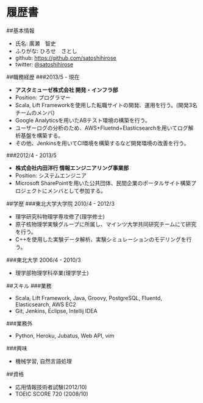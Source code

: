 履歴書
===============

##基本情報

*    氏名: 廣瀬　智史
*    ふりがな: ひろせ　さとし
*    github: https://github.com/satoshihirose
*    twitter: [@satoshihirose](https://twitter.com/satoshihirose)


##職務経歴
###2013/5 - 現在
- **アスタミューゼ株式会社 開発・インフラ部**
- Position: プログラマー
- Scala, Lift Frameworkを使用した転職サイトの開発、運用を行う。(開発3名チームのメンバ)
- Google Analyticsを用いたABテスト環境の構築を行う。
- ユーザーログの分析のため、AWS+Fluetnd+Elasticsearchを用いてログ解析基盤を構築する。
- その他、Jenkinsを用いてCI環境を構築するなど開発環境の改善を行う。

###2012/4 - 2013/5
- **株式会社内田洋行 情報エンジニアリング事業部**
- Position: システムエンジニア
- Microsoft SharePointを用いた公共団体、民間企業のポータルサイト構築プロジェクトにメンバとして参加する。

##学歴
###東北大学大学院 2010/4 - 2012/3
- 理学研究科物理学専攻修了(理学修士)
- 原子核物理学実験グループに所属し、マインツ大学共同研究チームにて研究を行う。
- C++を使用した実験データ解析、実験シミュレーションのモデリングを行う。

###東北大学 2006/4 - 2010/3
-   理学部物理学科卒業(理学学士)

##スキル
###業務
*   Scala, Lift Framework, Java, Groovy, PostgreSQL, Fluentd, Elasticsearch, AWS EC2
*   Git, Jenkins, Eclipse, Intellij IDEA

###業務外
*   Python, Heroku, Jubatus, Web API, vim

###興味
*   機械学習, 自然言語処理

##資格

*   応用情報技術者試験(2012/10)
*   TOEIC SCORE 720 (2008/10)

